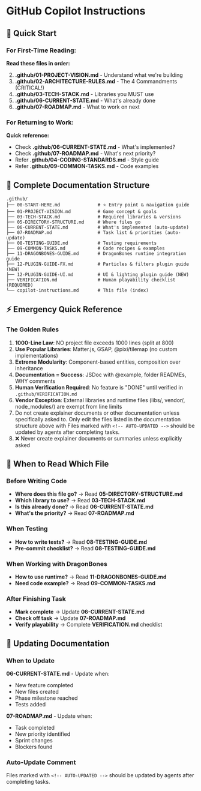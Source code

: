 # GitHub Copilot Instructions

## 🚀 Quick Start

### For First-Time Reading:
**Read these files in order:**

2. **.github/01-PROJECT-VISION.md** - Understand what we're building
3. **.github/02-ARCHITECTURE-RULES.md** - The 4 Commandments (CRITICAL!)
4. **.github/03-TECH-STACK.md** - Libraries you MUST use
5. **.github/06-CURRENT-STATE.md** - What's already done
6. **.github/07-ROADMAP.md** - What to work on next

### For Returning to Work:
**Quick reference:**
- Check **.github/06-CURRENT-STATE.md** - What's implemented?
- Check **.github/07-ROADMAP.md** - What's next priority?
- Refer **.github/04-CODING-STANDARDS.md** - Style guide
- Refer **.github/09-COMMON-TASKS.md** - Code examples


## 📁 Complete Documentation Structure

```
.github/
├── 00-START-HERE.md              # ⭐ Entry point & navigation guide
├── 01-PROJECT-VISION.md          # Game concept & goals
├── 03-TECH-STACK.md              # Required libraries & versions
├── 05-DIRECTORY-STRUCTURE.md     # Where files go
├── 06-CURRENT-STATE.md           # What's implemented (auto-update)
├── 07-ROADMAP.md                 # Task list & priorities (auto-update)
├── 08-TESTING-GUIDE.md           # Testing requirements
├── 09-COMMON-TASKS.md            # Code recipes & examples
├── 11-DRAGONBONES-GUIDE.md       # DragonBones runtime integration guide
├── 12-PLUGIN-GUIDE-FX.md         # Particles & filters plugin guide (NEW)
├── 12-PLUGIN-GUIDE-UI.md         # UI & lighting plugin guide (NEW)
├── VERIFICATION.md               # Human playability checklist (REQUIRED)
└── copilot-instructions.md       # This file (index)
```

## ⚡ Emergency Quick Reference

### The Golden Rules

1. **1000-Line Law**: NO project file exceeds 1000 lines (split at 800)
2. **Use Popular Libraries**: Matter.js, GSAP, @pixi/tilemap (no custom implementations)
3. **Extreme Modularity**: Component-based entities, composition over inheritance
4. **Documentation = Success**: JSDoc with @example, folder READMEs, WHY comments
5. **Human Verification Required**: No feature is "DONE" until verified in `.github/VERIFICATION.md`
6. **Vendor Exception**: External libraries and runtime files (libs/, vendor/, node_modules/) are exempt from line limits
7. Do not create explainer documents or other documentation unless specifically asked to. Only edit the files listed in the documentation structure above with Files marked with `<!-- AUTO-UPDATED -->` should be updated by agents after completing tasks.
8. ❌ Never create explainer documents or summaries unless explicitly asked



## 🎯 When to Read Which File

### Before Writing Code
- **Where does this file go?** → Read **05-DIRECTORY-STRUCTURE.md**
- **Which library to use?** → Read **03-TECH-STACK.md**
- **Is this already done?** → Read **06-CURRENT-STATE.md**
- **What's the priority?** → Read **07-ROADMAP.md**

### When Testing
- **How to write tests?** → Read **08-TESTING-GUIDE.md**
- **Pre-commit checklist?** → Read **08-TESTING-GUIDE.md**

### When Working with DragonBones
- **How to use runtime?** → Read **11-DRAGONBONES-GUIDE.md**
- **Need code example?** → Read **09-COMMON-TASKS.md**

### After Finishing Task
- **Mark complete** → Update **06-CURRENT-STATE.md**
- **Check off task** → Update **07-ROADMAP.md**
- **Verify playability** → Complete **VERIFICATION.md** checklist

## 🔄 Updating Documentation

### When to Update

**06-CURRENT-STATE.md** - Update when:
- New feature completed
- New files created
- Phase milestone reached
- Tests added

**07-ROADMAP.md** - Update when:
- Task completed
- New priority identified
- Sprint changes
- Blockers found


### Auto-Update Comment
Files marked with `<!-- AUTO-UPDATED -->` should be updated by agents after completing tasks.


